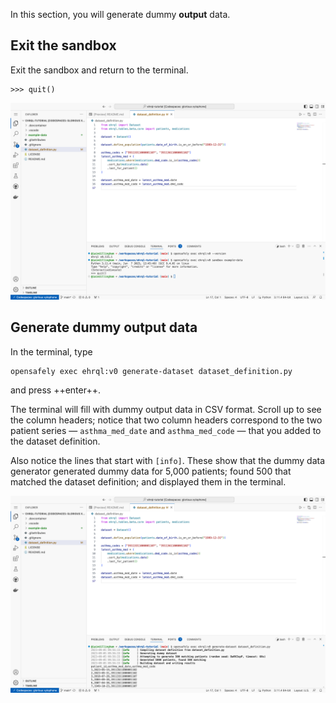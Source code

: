 In this section, you will generate dummy **output** data.

## Exit the sandbox

Exit the sandbox and return to the terminal.

```pycon
>>> quit()
```

![A screenshot of VS Code, showing the terminal](the_terminal.png)

## Generate dummy output data

In the terminal, type

```
opensafely exec ehrql:v0 generate-dataset dataset_definition.py
```

and press ++enter++.

The terminal will fill with dummy output data in CSV format.
Scroll up to see the column headers;
notice that two column headers correspond to the two patient series
— `asthma_med_date` and `asthma_med_code` —
that you added to the dataset definition.

Also notice the lines that start with `[info]`.
These show that the dummy data generator generated dummy data for 5,000 patients;
found 500 that matched the dataset definition;
and displayed them in the terminal.

![A screenshot of VS Code, showing the terminal after the `opensafely exec` command was run](opensafely_exec.png)
